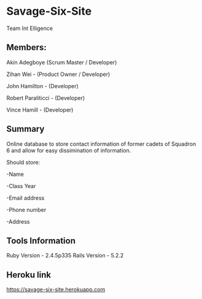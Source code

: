 # Savage-Six-Site

Team Int Elligence

## Members: 

Akin Adegboye (Scrum Master / Developer)

Zihan Wei - (Product Owner / Developer)

John Hamilton - (Developer)

Robert Paraliticci - (Developer)

Vince Hamill - (Developer)

## Summary

Online database to store contact information of former cadets of Squadron 6 and allow for easy dissimination of information. 

Should store:

-Name

-Class Year

-Email address

-Phone number

-Address

## Tools Information

Ruby Version - 2.4.5p335
Rails Version - 5.2.2

## Heroku link
https://savage-six-site.herokuapp.com

